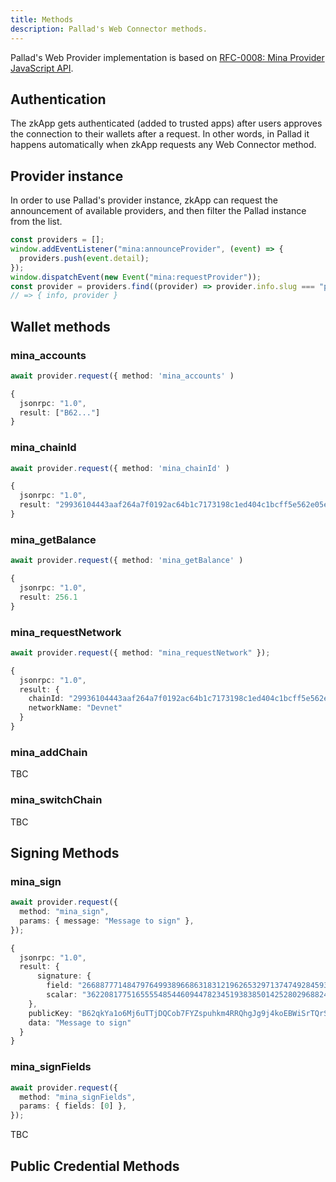 ```yaml
---
title: Methods
description: Pallad's Web Connector methods.
---
```


Pallad's Web Provider implementation is based on [RFC-0008: Mina Provider JavaScript API](https://github.com/MinaFoundation/Core-Grants/blob/main/RFCs/rfc-0008-wallet-provider-api.md).

## Authentication

The zkApp gets authenticated (added to trusted apps) after users approves the connection to their wallets after a request. In other words, in Pallad it happens automatically when zkApp requests any Web Connector method.

## Provider instance

In order to use Pallad's provider instance, zkApp can request the announcement of available providers, and then filter the Pallad instance from the list.

```ts
const providers = [];
window.addEventListener("mina:announceProvider", (event) => {
  providers.push(event.detail);
});
window.dispatchEvent(new Event("mina:requestProvider"));
const provider = providers.find((provider) => provider.info.slug === "pallad");
// => { info, provider }
```

## Wallet methods

### mina_accounts

```ts
await provider.request({ method: 'mina_accounts' )
```

```ts
{
  jsonrpc: "1.0",
  result: ["B62..."]
}
```

### mina_chainId

```ts
await provider.request({ method: 'mina_chainId' )
```

```ts
{
  jsonrpc: "1.0",
  result: "29936104443aaf264a7f0192ac64b1c7173198c1ed404c1bcff5e562e05eb7f6"
}
```

### mina_getBalance

```ts
await provider.request({ method: 'mina_getBalance' )
```

```ts
{
  jsonrpc: "1.0",
  result: 256.1
}
```

### mina_requestNetwork

```ts
await provider.request({ method: "mina_requestNetwork" });
```

```ts
{
  jsonrpc: "1.0",
  result: {
    chainId: "29936104443aaf264a7f0192ac64b1c7173198c1ed404c1bcff5e562e05eb7f6",
    networkName: "Devnet"
  }
}
```

### mina_addChain

TBC

### mina_switchChain

TBC

## Signing Methods

### mina_sign

```ts
await provider.request({
  method: "mina_sign",
  params: { message: "Message to sign" },
});
```

```ts
{
  jsonrpc: "1.0",
  result: {
 	  signature: {
  		field: "26688777148479764993896686318312196265329713747492845934030403162209826011969",
  		scalar: "3622081775165555485446094478234519383850142528029688247658006921004458225034"
   	},
   	publicKey: "B62qkYa1o6Mj6uTTjDQCob7FYZspuhkm4RRQhgJg9j4koEBWiSrTQrS",
   	data: "Message to sign"
  }
}
```

### mina_signFields

```ts
await provider.request({
  method: "mina_signFields",
  params: { fields: [0] },
});
```

TBC

## Public Credential Methods

